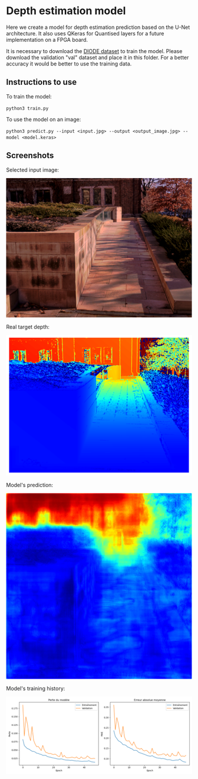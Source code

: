 # Depth estimation model

Here we create a model for depth estimation prediction based on the U-Net architecture. It also uses QKeras for Quantised layers for a future implementation on a FPGA board.

It is necessary to download the [DIODE dataset](https://diode-dataset.org/) to train the model. Please download the validation "val" dataset and place it in this folder. For a better accuracy it would be better to use the training data.

## Instructions to use

To train the model:

`python3 train.py`

To use the model on an image:

`python3 predict.py --input <input.jpg> --output <output_image.jpg> --model <model.keras>`

## Screenshots

Selected input image:

![Input image](/img/u-net_depth_estimation/00022_00193_outdoor_000_000.png)

Real target depth:

![Target depth](/img/u-net_depth_estimation/depth.png)

Model's prediction:

![Prediction](/img/u-net_depth_estimation/out.png)

Model's training history:

![History](/img/u-net_depth_estimation/training_history.png)